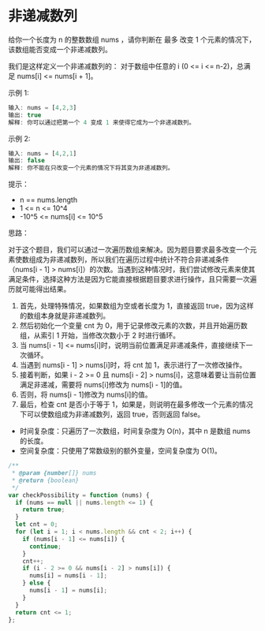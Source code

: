 # 非递减数列

给你一个长度为 n 的整数数组 nums ，请你判断在 最多 改变 1 个元素的情况下，该数组能否变成一个非递减数列。

我们是这样定义一个非递减数列的： 对于数组中任意的 i (0 <= i <= n-2)，总满足 nums[i] <= nums[i + 1]。

示例 1:

```javascript
输入: nums = [4,2,3]
输出: true
解释: 你可以通过把第一个 4 变成 1 来使得它成为一个非递减数列。
```

示例 2:

```javascript
输入: nums = [4,2,1]
输出: false
解释: 你不能在只改变一个元素的情况下将其变为非递减数列。
```

提示：

- n == nums.length
- 1 <= n <= 10^4
- -10^5 <= nums[i] <= 10^5

思路：

对于这个题目，我们可以通过一次遍历数组来解决。因为题目要求最多改变一个元素使数组成为非递减数列，所以我们在遍历过程中统计不符合非递减条件（nums[i - 1] > nums[i]）的次数。当遇到这种情况时，我们尝试修改元素来使其满足条件，选择这种方法是因为它能直接根据题目要求进行操作，且只需要一次遍历就可能得出结果。

1. 首先，处理特殊情况，如果数组为空或者长度为 1，直接返回 true，因为这样的数组本身就是非递减数列。
2. 然后初始化一个变量 cnt 为 0，用于记录修改元素的次数，并且开始遍历数组，从索引 1 开始，当修改次数小于 2 时进行循环。
3. 当 nums[i - 1] <= nums[i]时，说明当前位置满足非递减条件，直接继续下一次循环。
4. 当遇到 nums[i - 1] > nums[i]时，将 cnt 加 1，表示进行了一次修改操作。
5. 接着判断，如果 i - 2 >= 0 且 nums[i - 2] > nums[i]，这意味着要让当前位置满足非递减，需要将 nums[i]修改为 nums[i - 1]的值。
6. 否则，将 nums[i - 1]修改为 nums[i]的值。
7. 最后，检查 cnt 是否小于等于 1，如果是，则说明在最多修改一个元素的情况下可以使数组成为非递减数列，返回 true，否则返回 false。

- 时间复杂度：只遍历了一次数组，时间复杂度为 O(n)，其中 n 是数组 nums 的长度。
- 空间复杂度：只使用了常数级别的额外变量，空间复杂度为 O(1)。

```javascript
/**
 * @param {number[]} nums
 * @return {boolean}
 */
var checkPossibility = function (nums) {
  if (nums == null || nums.length <= 1) {
    return true;
  }
  let cnt = 0;
  for (let i = 1; i < nums.length && cnt < 2; i++) {
    if (nums[i - 1] <= nums[i]) {
      continue;
    }
    cnt++;
    if (i - 2 >= 0 && nums[i - 2] > nums[i]) {
      nums[i] = nums[i - 1];
    } else {
      nums[i - 1] = nums[i];
    }
  }
  return cnt <= 1;
};
```
